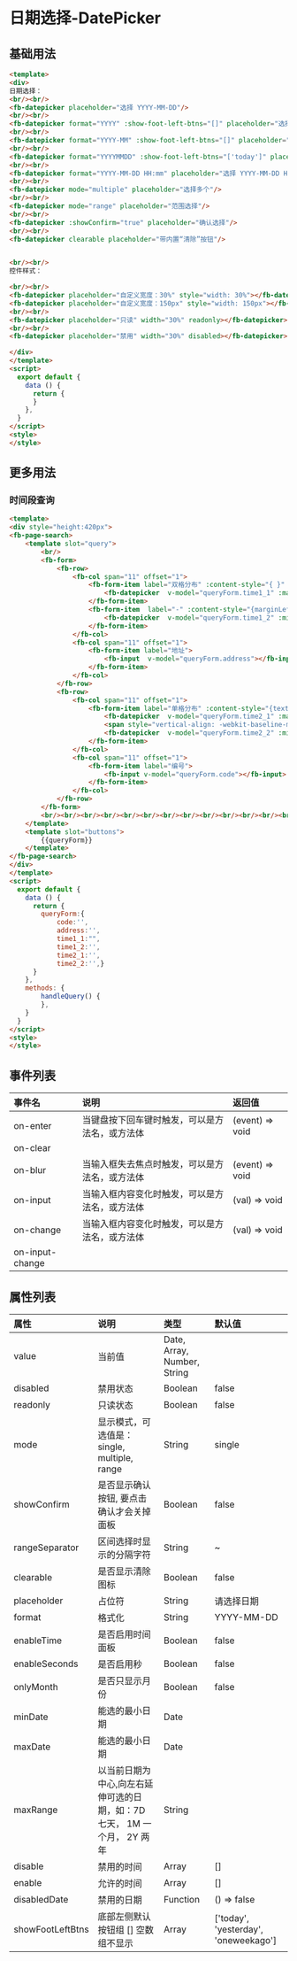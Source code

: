 [comment]: <> (fb-docs: docsify/fb-ui/03/datepicker/README.md)

# 日期选择-DatePicker

## 基础用法

```html run {title:'示例演示'}
<template>
<div>
日期选择：
<br/><br/>
<fb-datepicker placeholder="选择 YYYY-MM-DD"/>
<br/><br/>
<fb-datepicker format="YYYY" :show-foot-left-btns="[]" placeholder="选择 YYYY"/>
<br/><br/>
<fb-datepicker format="YYYY-MM" :show-foot-left-btns="[]" placeholder="选择 YYYY-MM"/>
<br/><br/>
<fb-datepicker format="YYYYMMDD" :show-foot-left-btns="['today']" placeholder="选择 YYYYMMDD"/>
<br/><br/>
<fb-datepicker format="YYYY-MM-DD HH:mm" placeholder="选择 YYYY-MM-DD HH:mm"/>
<br/><br/>
<fb-datepicker mode="multiple" placeholder="选择多个"/>
<br/><br/>
<fb-datepicker mode="range" placeholder="范围选择"/>
<br/><br/>
<fb-datepicker :showConfirm="true" placeholder="确认选择"/>
<br/><br/>
<fb-datepicker clearable placeholder="带内置“清除”按钮"/>


<br/><br/>
控件样式：

<br/><br/>
<fb-datepicker placeholder="自定义宽度：30%" style="width: 30%"></fb-datepicker>
<fb-datepicker placeholder="自定义宽度：150px" style="width: 150px"></fb-datepicker>
<br/><br/>
<fb-datepicker placeholder="只读" width="30%" readonly></fb-datepicker>
<br/><br/>
<fb-datepicker placeholder="禁用" width="30%" disabled></fb-datepicker>

</div>
</template>
<script>
  export default {
    data () {
      return {
      }
    },
  }
</script>
<style>
</style>
```

## 更多用法

### 时间段查询



```html run {title:'示例演示'}
<template>
<div style="height:420px">
<fb-page-search>
	<template slot="query">
		<br/>
		<fb-form>
			<fb-row>
				<fb-col span="11" offset="1">
					<fb-form-item label="双格分布" :content-style="{ }" style="display: inline-block; width: 56%">
						<fb-datepicker  v-model="queryForm.time1_1" :maxDate="queryForm.time1_2"></fb-datepicker>
					</fb-form-item>
					<fb-form-item  label="-" :content-style="{marginLeft: '30px'}" :label-style="{width:'30px', textAlign: 'center', paddingLeft: '12px'}"  style="display: inline-block; width: 43%">
						<fb-datepicker  v-model="queryForm.time1_2" :minDate="queryForm.time1_1"></fb-datepicker>
					</fb-form-item>
				</fb-col>
				<fb-col span="11" offset="1">
					<fb-form-item label="地址">
						<fb-input  v-model="queryForm.address"></fb-input>
					</fb-form-item>
				</fb-col>
			</fb-row>
			<fb-row>
				<fb-col span="11" offset="1">
					<fb-form-item label="单格分布" :content-style="{textAlign: 'center'}" >
						<fb-datepicker  v-model="queryForm.time2_1" :maxDate="queryForm.time2_2" style="width:47%; float: left"></fb-datepicker>
						<span style="vertical-align: -webkit-baseline-middle">-</span>
						<fb-datepicker  v-model="queryForm.time2_2" :minDate="queryForm.time2_1" style="width:47%; float: right"></fb-datepicker>
					</fb-form-item>
				</fb-col>
				<fb-col span="11" offset="1">
					<fb-form-item label="编号">
						<fb-input v-model="queryForm.code"></fb-input>
					</fb-form-item>
				</fb-col>
			</fb-row>
		</fb-form>
		<br/><br/><br/><br/><br/><br/><br/><br/><br/><br/><br/><br/><br/><br/><br/><br/>
	</template>
	<template slot="buttons">
		{{queryForm}}
	</template>
</fb-page-search>
</div>
</template>
<script>
  export default {
    data () {
      return {
      	queryForm:{
			code:'',
			address:'',
			time1_1:"",
			time1_2:'',
			time2_1:'',
			time2_2:'',}
      }
    },
    methods: {
        handleQuery() {
        },
	}
  }
</script>
<style>
</style>
```

## 事件列表

| 事件名 | 说明 | 返回值 |
|:-------|:----|:-------|
| on-enter | 当键盘按下回车键时触发，可以是方法名，或方法体 | (event) => void
| on-clear |  |
| on-blur | 当输入框失去焦点时触发，可以是方法名，或方法体 | (event) => void
| on-input | 当输入框内容变化时触发，可以是方法名，或方法体 | (val) => void
| on-change | 当输入框内容变化时触发，可以是方法名，或方法体 | (val) => void
| on-input-change |  |



## 属性列表

| 属性 | 说明 | 类型 | 默认值 |
|:-----|:----|:-----|:-------|
| value | 当前值 | Date, Array, Number, String |
| disabled | 禁用状态 | Boolean  | false
| readonly | 只读状态 | Boolean  | false
| mode | 显示模式，可选值是：single, multiple, range | String | single
| showConfirm | 是否显示确认按钮, 要点击确认才会关掉面板 | Boolean | false
| rangeSeparator | 区间选择时显示的分隔字符 | String | ~
| clearable | 是否显示清除图标 | Boolean | false
| placeholder | 占位符 | String | 请选择日期
| format | 格式化 | String | YYYY-MM-DD
| enableTime | 是否启用时间面板 | Boolean | false
| enableSeconds | 是否启用秒 | Boolean | false
| onlyMonth | 是否只显示月份 | Boolean | false
| minDate | 能选的最小日期 | Date |
| maxDate | 能选的最小日期 | Date |
| maxRange | 以当前日期为中心,向左右延伸可选的日期，如：7D 七天， 1M 一个月， 2Y 两年 | String |
| disable | 禁用的时间 | Array | []
| enable | 允许的时间 | Array | []
| disabledDate | 禁用的日期 | Function | () => false
| showFootLeftBtns | 底部左侧默认按钮组 [] 空数组不显示 | Array | ['today', 'yesterday', 'oneweekago']
